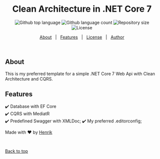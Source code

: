 <h1 align="center">Clean Architecture in .NET Core 7</h1>

<p align="center">
  <img alt="Github top language" src="https://img.shields.io/github/languages/top/MrHencke/cleanarchitecture?color=56BEB8">

  <img alt="Github language count" src="https://img.shields.io/github/languages/count/MrHencke/cleanarchitecture?color=56BEB8">

  <img alt="Repository size" src="https://img.shields.io/github/repo-size/MrHencke/cleanarchitecture?color=56BEB8">

  <img alt="License" src="https://img.shields.io/github/license/MrHencke/cleanarchitecture?color=56BEB8">
</p>

<p align="center">
  <a href="about">About</a> &#xa0; | &#xa0; 
  <a href="features">Features</a> &#xa0; | &#xa0;
  <a href="license">License</a> &#xa0; | &#xa0;
  <a href="https://github.com/MrHencke" target="_blank">Author</a>
</p>

<br>

## About ##

This is my preferred template for a simple .NET Core 7 Web Api with Clean Architecture and CQRS.

## Features ##

:heavy_check_mark: Database with EF Core\
:heavy_check_mark: CQRS with MediatR\
:heavy_check_mark: Predefined Swagger with XMLDoc;
:heavy_check_mark: My preferred .editorconfig;

Made with :heart: by <a href="https://github.com/MrHencke" target="_blank">Henrik</a>

&#xa0;

<a href="#top">Back to top</a>
